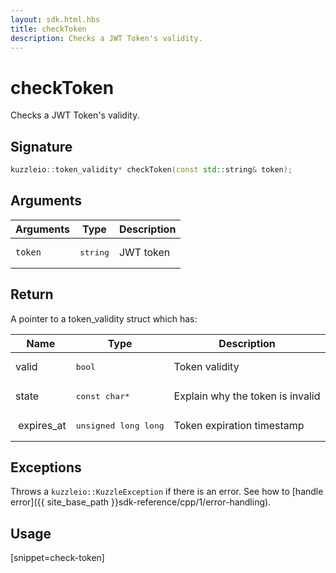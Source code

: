 ```yaml
---
layout: sdk.html.hbs
title: checkToken
description: Checks a JWT Token's validity.
---
```


# checkToken

Checks a JWT Token's validity.

## Signature

```cpp
kuzzleio::token_validity* checkToken(const std::string& token);
```

## Arguments

| Arguments    | Type    | Description |
|--------------|---------|-------------|
| `token`      | <pre>string</pre>  | JWT token   |

## Return

A pointer to a token_validity struct which has:

| Name                | Type     | Description                        
| ------------------- | -------- | -----------------------------------
| valid               | <pre>bool</pre>     | Token validity
| state               | <pre>const char\*</pre>   | Explain why the token is invalid
| expires_at          | <pre>unsigned long long</pre>      | Token expiration timestamp

## Exceptions

Throws a `kuzzleio::KuzzleException` if there is an error. See how to [handle error]({{ site_base_path }}sdk-reference/cpp/1/error-handling).

## Usage

[snippet=check-token]
